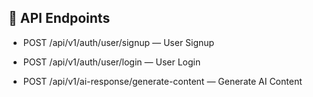 ## 📡 API Endpoints
- POST /api/v1/auth/user/signup — User Signup

- POST /api/v1/auth/user/login — User Login

- POST /api/v1/ai-response/generate-content — Generate AI Content

